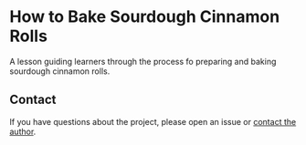 # How to Bake Sourdough Cinnamon Rolls

A lesson guiding learners through the process fo preparing and baking sourdough cinnamon rolls.

## Contact

If you have questions about the project, please open an issue or [contact the author](mailto:toby@example.com).
